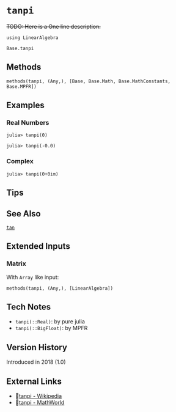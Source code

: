 # `tanpi`

~~TODO: Here is a One line description.~~

```@setup repl_only
using LinearAlgebra
```
```@docs
Base.tanpi
```


## Methods

```@repl
methods(tanpi, (Any,), [Base, Base.Math, Base.MathConstants, Base.MPFR])
```


## Examples

### Real Numbers
```jldoctest
julia> tanpi(0)

julia> tanpi(-0.0)
```

### Complex
```jldoctest
julia> tanpi(0+0im)
```

## Tips


## See Also

[`tan`](@ref)


## Extended Inputs

### Matrix
With `Array` like input:
```@repl repl_only
methods(tanpi, (Any,), [LinearAlgebra])
```


## Tech Notes

- `tanpi(::Real)`: by pure julia
- `tanpi(::BigFloat)`: by MPFR


## Version History

Introduced in 2018 (1.0)


## External Links
- 🔗[tanpi - Wikipedia](https://en.wikipedia.org/wiki/ )
- 🔗[tanpi - MathWorld](https://mathworld.wolfram.com/ )
